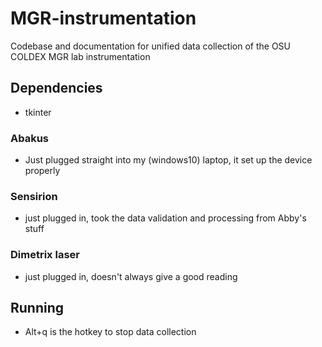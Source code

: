 # MGR-instrumentation
Codebase and documentation for unified data collection of the OSU COLDEX MGR lab instrumentation

## Dependencies
- tkinter

### Abakus
- Just plugged straight into my (windows10) laptop, it set up the device properly

### Sensirion
- just plugged in, took the data validation and processing from Abby's stuff

### Dimetrix laser
- just plugged in, doesn't always give a good reading

## Running
- Alt+q is the hotkey to stop data collection

